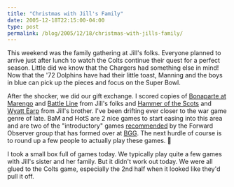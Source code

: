 ```yaml
---
title: "Christmas with Jill's Family"
date: 2005-12-18T22:15:00-04:00
type: post
permalink: /blog/2005/12/18/christmas-with-jills-family/
---
```

This weekend was the family gathering at Jill's folks. Everyone planned to arrive just after lunch to watch the Colts continue their quest for a perfect season. Little did we know that the Chargers had something else in mind! Now that the '72 Dolphins have had their little toast, Manning and the boys in blue can pick up the pieces and focus on the Super Bowl.

After the shocker, we did our gift exchange. I scored copies of [Bonaparte at Marengo](https://www.boardgamegeek.com/game/15839) and [Battle Line](https://www.boardgamegeek.com/game/760) from Jill's folks and [Hammer of the Scots](https://www.boardgamegeek.com/game/3685) and [Wyatt Earp](https://www.boardgamegeek.com/game/878) from Jill's brother. I've been drifting ever closer to the war game genre of late. BaM and HotS are 2 nice games to start easing into this area and are two of the "introductory" games [recommended](https://www.boardgamegeek.com/thread/90762) by the Forward Observer group that has formed over at [BGG](https://www.boardgamegeek.com/). The next hurdle of course is to round up a few people to actually play these games. 🙂

I took a small box full of games today. We typically play quite a few games with Jill's sister and her family. But it didn't work out today. We were all glued to the Colts game, especially the 2nd half when it looked like they'd pull it off.